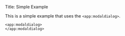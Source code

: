 Title: Simple Example

This is a simple example that uses the `<app:modaldialog>`.
	
	<app:modaldialog>
	</app:modaldialog>
	
